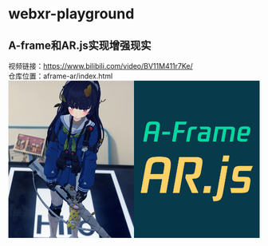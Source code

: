 # webxr-playground
## A-frame和AR.js实现增强现实
视频链接：https://www.bilibili.com/video/BV11M411r7Ke/  
仓库位置：aframe-ar/index.html  
![image](https://raw.githubusercontent.com/bobolovecat/webxr-playground/main/github-cover/1.jpg)